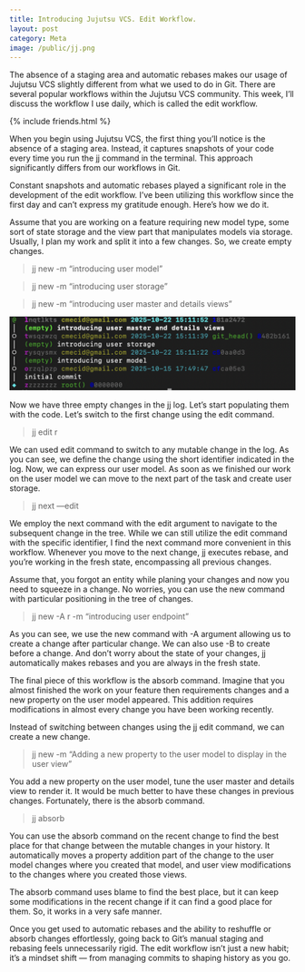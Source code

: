 ```yaml
---
title: Introducing Jujutsu VCS. Edit Workflow.
layout: post
category: Meta
image: /public/jj.png
---
```


The absence of a staging area and automatic rebases makes our usage of Jujutsu VCS slightly different from what we used to do in Git. There are several popular workflows within the Jujutsu VCS community. This week, I’ll discuss the workflow I use daily, which is called the edit workflow.

{% include friends.html %}

When you begin using Jujutsu VCS, the first thing you’ll notice is the absence of a staging area. Instead, it captures snapshots of your code every time you run the jj command in the terminal. This approach significantly differs from our workflows in Git.

Constant snapshots and automatic rebases played a significant role in the development of the edit workflow. I’ve been utilizing this workflow since the first day and can’t express my gratitude enough. Here’s how we do it.

Assume that you are working on a feature requiring new model type, some sort of state storage and the view part that manipulates models via storage. Usually, I plan my work and split it into a few changes. So, we create empty changes.

> jj new -m “introducing user model”

> jj new -m “introducing user storage”

> jj new -m “introducing user master and details views”

![jj-log](/public/jj3.png)

Now we have three empty changes in the jj log. Let’s start populating them with the code. Let’s switch to the first change using the edit command.

> jj edit r

We can used edit command to switch to any mutable change in the log. As you can see, we define the change using the short identifier indicated in the log. Now, we can express our user model. As soon as we finished our work on the user model we can move to the next part of the task and create user storage.

> jj next —edit

We employ the next command with the edit argument to navigate to the subsequent change in the tree. While we can still utilize the edit command with the specific identifier, I find the next command more convenient in this workflow. Whenever you move to the next change, jj executes rebase, and you’re working in the fresh state, encompassing all previous changes.

Assume that, you forgot an entity while planing your changes and now you need to squeeze in a change. No worries, you can use the new command with particular positioning in the tree of changes.

> jj new -A r -m “introducing user endpoint”

As you can see, we use the new command with -A argument allowing us to create a change after particular change. We can also use -B to create before a change. And don’t worry about the state of your changes, jj automatically makes rebases and you are always in the fresh state.

The final piece of this workflow is the absorb command. Imagine that you almost finished the work on your feature then requirements changes and a new property on the user model appeared. This addition requires modifications in almost every change you have been working recently.

Instead of switching between changes using the jj edit command, we can create a new change.

> jj new -m “Adding a new property to the user model to display in the user view”

You add a new property on the user model, tune the user master and details view to render it. It would be much better to have these changes in previous changes. Fortunately, there is the absorb command.

> jj absorb

You can use the absorb command on the recent change to find the best place for that change between the mutable changes in your history. It automatically moves a property addition part of the change to the user model changes where you created that model, and user view modifications to the changes where you created those views.

The absorb command uses blame to find the best place, but it can keep some modifications in the recent change if it can find a good place for them. So, it works in a very safe manner.

Once you get used to automatic rebases and the ability to reshuffle or absorb changes effortlessly, going back to Git’s manual staging and rebasing feels unnecessarily rigid. The edit workflow isn’t just a new habit; it’s a mindset shift — from managing commits to shaping history as you go.
